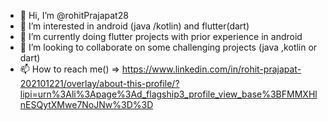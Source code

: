 - 👋 Hi, I’m @rohitPrajapat28
- 👀 I’m interested in android (java /kotlin) and flutter(dart)
- 🌱 I’m currently doing flutter  projects with prior experience in android 
- 💞️ I’m looking to collaborate on some challenging projects (java ,kotlin or dart)
- 📫 How to reach me() => https://www.linkedin.com/in/rohit-prajapat-202101221/overlay/about-this-profile/?lipi=urn%3Ali%3Apage%3Ad_flagship3_profile_view_base%3BFMMXHlnESQytXMwe7NoJNw%3D%3D

<!---
rohitPrajapat28/rohitPrajapat28 is a ✨ special ✨ repository because its `README.md` (this file) appears on your GitHub profile.
You can click the Preview link to take a look at your changes.
--->
